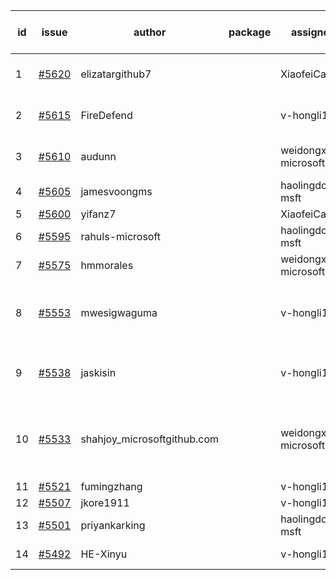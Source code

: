 | id | issue | author | package | assignee | bot advice | created date of issue | target release date | date from target |
| ------ | ------ | ------ | ------ | ------ | ------ | ------ | ------ | :-----: |
| 1 | [#5620](https://github.com/Azure/sdk-release-request/issues/5620) | elizatargithub7 |  | XiaofeiCao | new issue. FirstGA. TypeSpec. | 10-16 | 11-22 |  |
| 2 | [#5615](https://github.com/Azure/sdk-release-request/issues/5615) | FireDefend |  | v-hongli1 | FirstBeta. HoldOn. TypeSpec. | 10-15 | 10-25 |  |
| 3 | [#5610](https://github.com/Azure/sdk-release-request/issues/5610) | audunn |  | weidongxu-microsoft | new issue. new comment. | 10-14 | 11-22 |  |
| 4 | [#5605](https://github.com/Azure/sdk-release-request/issues/5605) | jamesvoongms |  | haolingdong-msft | new issue. | 10-11 | 10-25 |  |
| 5 | [#5600](https://github.com/Azure/sdk-release-request/issues/5600) | yifanz7 |  | XiaofeiCao | new issue. | 10-11 | 10-24 |  |
| 6 | [#5595](https://github.com/Azure/sdk-release-request/issues/5595) | rahuls-microsoft |  | haolingdong-msft | new issue. TypeSpec. | 10-10 | 10-25 |  |
| 7 | [#5575](https://github.com/Azure/sdk-release-request/issues/5575) | hmmorales |  | weidongxu-microsoft | FirstBeta. TypeSpec. | 10-07 | 10-25 |  |
| 8 | [#5553](https://github.com/Azure/sdk-release-request/issues/5553) | mwesigwaguma |  | v-hongli1 | new comment. Attention to inconsistent tag. | 10-01 | 10-25 |  |
| 9 | [#5538](https://github.com/Azure/sdk-release-request/issues/5538) | jaskisin |  | v-hongli1 | new comment. FirstGA. TypeSpec. | 09-27 | 10-24 |  |
| 10 | [#5533](https://github.com/Azure/sdk-release-request/issues/5533) | shahjoy_microsoftgithub.com |  | weidongxu-microsoft | new comment. Attention to inconsistent tag. FirstBeta. | 09-25 | 10-25 |  |
| 11 | [#5521](https://github.com/Azure/sdk-release-request/issues/5521) | fumingzhang |  | v-hongli1 | new issue. | 09-24 | 10-24 |  |
| 12 | [#5507](https://github.com/Azure/sdk-release-request/issues/5507) | jkore1911 |  | v-hongli1 | FirstGA. | 09-16 | 10-24 |  |
| 13 | [#5501](https://github.com/Azure/sdk-release-request/issues/5501) | priyankarking |  | haolingdong-msft | new comment. | 09-13 | 10-25 |  |
| 14 | [#5492](https://github.com/Azure/sdk-release-request/issues/5492) | HE-Xinyu |  | v-hongli1 | FirstBeta. TypeSpec. | 09-13 | 10-24 |  |
